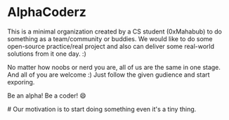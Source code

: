 # AlphaCoderz

This is a minimal organization created by a CS student (0xMahabub) to do something as a team/community or buddies. We would like to do some open-source practice/real project and also can deliver some real-world solutions from it one day. :)

No matter how noobs or nerd you are, all of us are the same in one stage. And all of you are welcome :)
Just follow the given gudience and start exporing.

Be an alpha! Be a coder! :smile:

\# Our motivation is to start doing something even it's a tiny thing.
